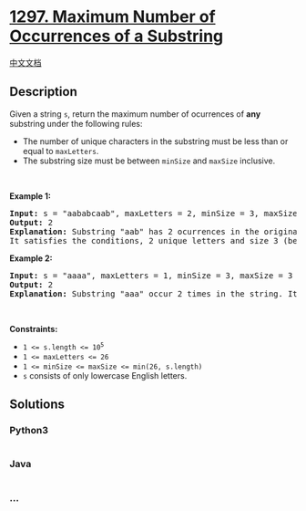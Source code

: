 # [1297. Maximum Number of Occurrences of a Substring](https://leetcode.com/problems/maximum-number-of-occurrences-of-a-substring)

[中文文档](/solution/1200-1299/1297.Maximum%20Number%20of%20Occurrences%20of%20a%20Substring/README.md)

## Description

<p>Given a string <code>s</code>, return the maximum number of ocurrences of <strong>any</strong> substring under the following rules:</p>

<ul>
	<li>The number of unique characters in the substring must be less than or equal to <code>maxLetters</code>.</li>
	<li>The substring size must be between <code>minSize</code> and <code>maxSize</code> inclusive.</li>
</ul>

<p>&nbsp;</p>
<p><strong>Example 1:</strong></p>

<pre>
<strong>Input:</strong> s = &quot;aababcaab&quot;, maxLetters = 2, minSize = 3, maxSize = 4
<strong>Output:</strong> 2
<strong>Explanation:</strong> Substring &quot;aab&quot; has 2 ocurrences in the original string.
It satisfies the conditions, 2 unique letters and size 3 (between minSize and maxSize).
</pre>

<p><strong>Example 2:</strong></p>

<pre>
<strong>Input:</strong> s = &quot;aaaa&quot;, maxLetters = 1, minSize = 3, maxSize = 3
<strong>Output:</strong> 2
<strong>Explanation:</strong> Substring &quot;aaa&quot; occur 2 times in the string. It can overlap.
</pre>

<p>&nbsp;</p>
<p><strong>Constraints:</strong></p>

<ul>
	<li><code>1 &lt;= s.length &lt;= 10<sup>5</sup></code></li>
	<li><code>1 &lt;= maxLetters &lt;= 26</code></li>
	<li><code>1 &lt;= minSize &lt;= maxSize &lt;= min(26, s.length)</code></li>
	<li><code>s</code> consists of only lowercase English letters.</li>
</ul>

## Solutions

<!-- tabs:start -->

### **Python3**

```python

```

### **Java**

```java

```

### **...**

```

```

<!-- tabs:end -->

